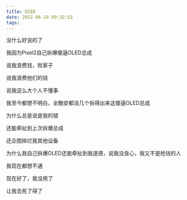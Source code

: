 ```yaml
---
title: DIED
date: 2022-06-18 09:32:53
tags:
---
```


没什么好说的了

我因为Pixel2自己拆爆傻逼OLED总成

说我浪费钱，败家子

说我浪费他们的钱

说我这么大个人不懂事

我至今都想不明白，全酷安都没几个拆得出来这傻逼OLED总成

为什么总是说是我的错

还能牵扯到上次拆爆总成

还企图摔烂我其他设备

为什么我自己拆爆OLED还能牵扯到我道德，说我没良心，我又不是抢钱的人

我现在都想不通

现在好了，我没用了

让我去死了得了

